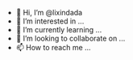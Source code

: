 - 👋 Hi, I’m @lixindada
- 👀 I’m interested in ...
- 🌱 I’m currently learning ...
- 💞️ I’m looking to collaborate on ...
- 📫 How to reach me ...

<!---
lixindada/lixindada is a ✨ special ✨ repository because its `README.md` (this file) appears on your GitHub profile.
You can click the Preview link to take a look at your changes.
--->
